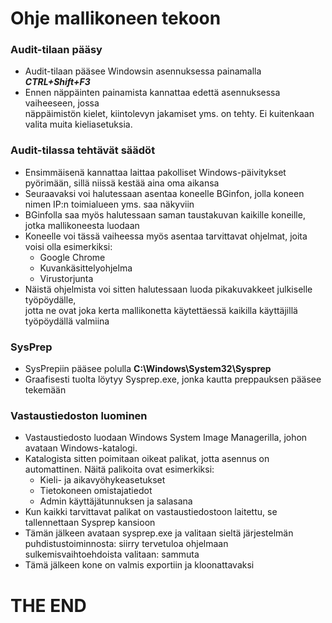 # Ohje mallikoneen tekoon
    
### Audit-tilaan pääsy  
  
- Audit-tilaan pääsee Windowsin asennuksessa painamalla ***CTRL+Shift+F3***  
- Ennen näppäinten painamista kannattaa edettä asennuksessa vaiheeseen, jossa  
näppäimistön kielet, kiintolevyn jakamiset yms. on tehty. Ei kuitenkaan valita muita kieliasetuksia.  
  
### Audit-tilassa tehtävät säädöt  
  
- Ensimmäisenä kannattaa laittaa pakolliset Windows-päivitykset pyörimään, sillä niissä kestää aina oma aikansa  
- Seuraavaksi voi halutessaan asentaa koneelle BGinfon, jolla koneen nimen IP:n toimialueen yms. saa näkyviin  
- BGinfolla saa myös halutessaan saman taustakuvan kaikille koneille, jotka mallikoneesta luodaan
- Koneelle voi tässä vaiheessa myös asentaa tarvittavat ohjelmat, joita voisi olla esimerkiksi:  
  <ul>
      <li>Google Chrome</li>  
      <li>Kuvankäsittelyohjelma</li>  
      <li>Virustorjunta</li>  
  </ul>  
- Näistä ohjelmista voi sitten halutessaan luoda pikakuvakkeet julkiselle työpöydälle,  
jotta ne ovat joka kerta mallikonetta käytettäessä kaikilla käyttäjillä työpöydällä valmiina
  
### SysPrep  
- SysPrepiin pääsee polulla **C:\Windows\System32\Sysprep**  
- Graafisesti tuolta löytyy Sysprep.exe, jonka kautta preppauksen pääsee tekemään  
  
### Vastaustiedoston luominen  
- Vastaustiedosto luodaan Windows System Image Managerilla, johon avataan Windows-katalogi.  
- Katalogista sitten poimitaan oikeat palikat, jotta asennus on automattinen. Näitä palikoita ovat esimerkiksi:  
  <ul>
      <li>Kieli- ja aikavyöhykeasetukset</li>  
      <li>Tietokoneen omistajatiedot</li>  
      <li>Admin käyttäjätunnuksen ja salasana</li>  
  </ul>  
- Kun kaikki tarvittavat palikat on vastaustiedostoon laitettu, se tallennettaan Sysprep kansioon  
- Tämän jälkeen avataan sysprep.exe ja valitaan sieltä järjestelmän puhdistustoiminnosta: siirry tervetuloa ohjelmaan  
sulkemisvaihtoehdoista valitaan: sammuta  
- Tämä jälkeen kone on valmis exportiin ja kloonattavaksi  
  
  
# THE END
